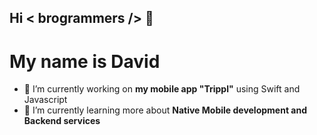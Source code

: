 ## Hi **< brogrammers />** 👋

# My name is David

- 🔭 I’m currently working on **my mobile app "Trippl"** using Swift and Javascript 
- 🌱 I’m currently learning more about **Native Mobile development and Backend services**
